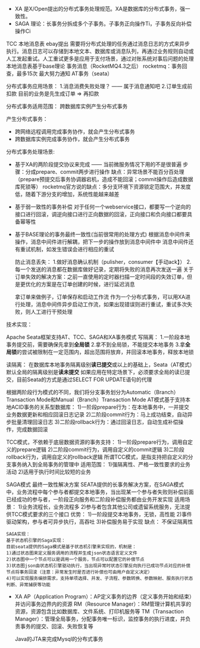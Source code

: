 * XA
    是X/Open提出的分布式事务处理规范。XA是数据库的分布式事务，强一致性。
* SAGA
​		理论：长事务分拆成多个子事务。子事务正向操作Ti，子事务反向补偿操作Ci  

TCC
本地消息表
    ebay提出
    需要将分布式处理的任务通过消息日志的方式来异步执行。消息日志可以存储到本地文本、数据库或消息队列，再通过业务规则自动或人工发起重试。人工重试更多是应用于支付场景，通过对账系统对事后问题的处理
    本地消息表基于base理论
事务消息（RocketMQ4.3之后）
    rocketmq：事务回查，最多15次
最大努力通知
AT事务（seata）


分布式事务应用场景：
1.消息消费失败处理？ —— 属于消息通知吧
2.订单生成前扣款
  目前的业务是先生成订单 => 再扣款


分布式事务适用范围：
跨数据库实例产生分布式事务



产生分布式事务：
* 跨网络远程调用完成事务协作，就会产生分布式事务
* 跨数据库实例完成事务协作，就会产生分布式事务


分布式事务处理场景:
* 基于XA的两阶段提交协议来完成 —— 当前微服务情况下用的不是很普遍
    步骤：分成prepare、commit两步进行操作
    缺点：异常场景不能百分百处理（prepare预提交后事务协调器宕机，造成不能回滚；commit操作后造成数据库死锁等）
    rocketmq官方说的缺点：多分支环境下资源锁定范围大，并发度低，随着下游分支的增加，系统性能越来越差
* 基于弱一致性的事务补偿
    对于任何一个webservice接口，都要写一个逆向的接口进行回滚，调逆向接口进行正向数据的回滚，正向接口和负向接口都要具备幂等性
* 基于BASE理论的事务最终一致性(当前很常用的处理方式)
    根据消息中间件来操作，消息中间件进行解耦，把下一步的操作放到消息中间件中
    消息中间件还有重试机制，如发生错误会进行相应的重试

    防止消息丢失：
        1.做好消息确认机制（pulisher，consumer【手动ack】）
        2.每一个发送的消息都在数据库做好记录，定期将失败的消息再次发送一遍
    关于订单失效的解决方案：之前一直使用的定时器扫描一定时间段的失效订单，但是更优化的方案是在订单创建的时候，进行延迟消息

    拿订单来做例子，订单保存和启动工作流 作为一个分布式事务，可以用XA进行处理，消息中间件异步启动工作流，如果出现错误则进行重试，重试多次失败，则人工进行干预处理


技术实现：

Apache Seata框架支持AT、TCC、SAGA和XA事务模式
写隔离：
    1.一阶段本地事务提交前，需要确保先拿到<strong>全局锁</strong>
    2.拿不到全局锁，不能提交本地事务
    3.拿<strong>全局锁</strong>的尝试被限制在一定范围内，超出范围将放弃，并回滚本地事务，释放本地锁

读隔离：
    在数据库本地事务隔离级别<strong>读已提交</strong>或以上的基础上，Seata（AT模式）默认全局的隔离级别是<strong>读未提交</strong>
    如果应用在特定场景下，必须要求全局的读已提交，目前Seata的方式是通过SELECT FOR UPDATE语句的代理


根据两阶段行为模式的不同，我们将分支事务划分为Automatic（Branch）Transaction Mode和Manual（Branch）Transaction Mode
AT模式基于支持本地ACID事务的关系型数据库：
    1)一阶段prepare行为：在本地事务中，一并提交业务数据更新和相应回滚日志记录
    2)二阶段commit行为：马上成功结束，自动异步批量清理回滚日志
    3)二阶段rollback行为：通过回滚日志，自动生成补偿操作，完成数据回滚


TCC模式，不依赖于底层数据资源的事务支持：
    1)一阶段prepare行为，调用自定义的prepare逻辑
    2)二阶段commit行为，调用自定义的commit逻辑
    3)二阶段rollback行为，调用自定义的rollback逻辑
所谓TCC模式，是指支持把自定义的分支事务纳入到全局事务的管理中
    适用范围：
    1)强隔离性、严格一致性要求的业务活动
    2)适用于执行时间比较短的业务

SAGA模式
    最终一致性解决方案
    SEATA提供的长事务解决方案，在SAGA模式中，业务流程中每个参与者都提交本地事务，当出现某一个参与者失败则补偿前面已经成功的参与者，一阶段正向服务和二阶段补偿服务都由业务开发实现
    适用场景：
        1)业务流程长，业务流程多
        2)参与者包含其他公司或遗留系统服务，无法提供TCC模式要求的三个接口
    优势：
        1)一阶段提交本地事务，无锁，高性能
        2)事件驱动架构，参与者可异步执行，高吞吐
        3)补偿服务易于实现
    缺点：
        不保证隔离性

    SAGA实现：
    基于状态机引擎的Saga实现：
    目前seata提供的Saga模式是基于状态机引擎来实现的，机制是：
    1)通过状态图来定义服务调用的流程并生成json状态语言定义文件
    2)状态图中一个节点可以是调用一个服务，节点可以配置它的补偿节点
    3)状态图json由状态机引擎驱动执行，当出现异常时状态引擎反向执行已成功节点对应的补偿节点将事务回滚（注意：异常发生时是否进行补偿也可由用户自定义决定）
    4)可以实现服务编排需求，支持单项选择、并发、子流程、参数转换、参数映射、服务执行状态判断、异常捕获等功能



* XA
    AP（Application Program）：AP定义事务的边界（定义事务开始和结束）并访问事务边界内的资源
    RM（Resource Manager）：RM管理计算机共享的资源，资源包含比如数据库、文件系统、打印机服务等
    TM（Transaction Manager）：管理全局事务，分配事务唯一标识，监控事务的执行进度，并负责事务的提交、回滚、失败恢复等

    Java的JTA来完成Mysql的分布式事务
    